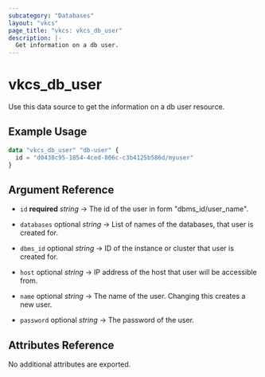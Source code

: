 ```yaml
---
subcategory: "Databases"
layout: "vkcs"
page_title: "vkcs: vkcs_db_user"
description: |-
  Get information on a db user.
---
```


# vkcs_db_user

Use this data source to get the information on a db user resource.

## Example Usage

```terraform
data "vkcs_db_user" "db-user" {
  id = "d0438c95-1854-4ced-806c-c3b4125b586d/myuser"
}
```

## Argument Reference
- `id` **required** *string* &rarr;  The id of the user in form "dbms_id/user_name".

- `databases` optional *string* &rarr;  List of names of the databases, that user is created for.

- `dbms_id` optional *string* &rarr;  ID of the instance or cluster that user is created for.

- `host` optional *string* &rarr;  IP address of the host that user will be accessible from.

- `name` optional *string* &rarr;  The name of the user. Changing this creates a new user.

- `password` optional *string* &rarr;  The password of the user.


## Attributes Reference
No additional attributes are exported.

